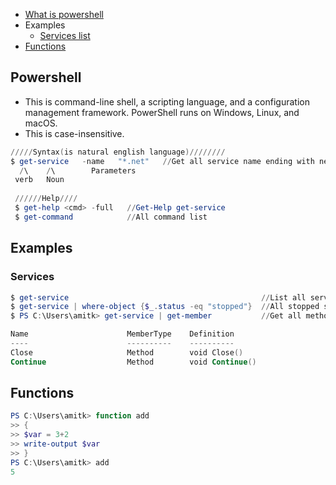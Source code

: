 - [What is powershell](#what)
- Examples
  - [Services list](#ser)
- [Functions](#fun)

<a name=what></a>
## Powershell
- This is command-line shell, a scripting language, and a configuration management framework. PowerShell runs on Windows, Linux, and macOS.
- This is case-insensitive.
```ps1
/////Syntax(is natural english language)////////
$ get-service   -name   "*.net"   //Get all service name ending with net
  /\    /\        Parameters
 verb   Noun
 
 //////Help////
 $ get-help <cmd> -full   //Get-Help get-service
 $ get-command            //All command list
```

## Examples
<a name=ser></a>
### Services
```ps1
$ get-service                                           //List all services on system
$ get-service | where-object {$_.status -eq "stopped"}  //All stopped services
$ PS C:\Users\amitk> get-service | get-member           //Get all methods avilable on services

Name                      MemberType    Definition
----                      ----------    ----------
Close                     Method        void Close()
Continue                  Method        void Continue()
```

<a name=fun></a>
## Functions
```ps1
PS C:\Users\amitk> function add
>> {
>> $var = 3+2
>> write-output $var
>> }
PS C:\Users\amitk> add
5
```
